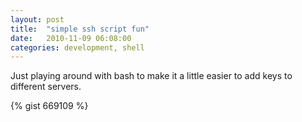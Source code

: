```yaml
---
layout: post
title:  "simple ssh script fun"
date:   2010-11-09 06:08:00
categories: development, shell
---
```


Just playing around with bash to make it a little easier to add keys to different servers.

{% gist 669109 %}
